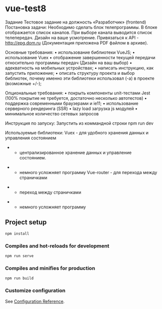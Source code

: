 # vue-test8
Задание
Тестовое задание на должность «Разработчик» (frontend) Постановка задачи:
Необходимо сделать блок телепрограммы. В блоке отображается список каналов. При выборе канала выводится список телепередач. Дизайн на ваше усмотрение.
Привязаться к API - http://epg.dom.ru (Документация приложена PDF файлом в архиве).

Основные требования:
•	использование библиотеки VueJS;
•	использование Vuex
•	отображение завершенности текущей передачи относительно программы передач (Дизайн на ваш выбор)
•	адекватность на мобильных устройствах;
•	написать инструкцию, как запустить приложение;
•	описать структуру проекта и выбор библиотек, почему именно эти библиотеки использовал (-а) в проекте (возможные +/-);

Опциональные требования:
•	покрыть компоненты unit-тестами Jest (100% покрытие не требуется, достаточно несколько автотестов)
•	поддержка современными браузерами и ie11;
•	использование серверного рендеринга (SSR)
•	lazy load загрузка js модулей
•	минимальное количество сетевых запросов

Инструкция по запуску:
Запустить из коммандной строки 
npm run dev

Используемые библиотеки:
Vuex - для удобного хранения данных и управления состоянием
+ - централизированное хранение данных и управление состоянием.
-  - немного усложняет программу
Vue-router - для перехода между страничками
+ - переход между страничками
-  - немного усложняет программу



## Project setup
```
npm install
```

### Compiles and hot-reloads for development
```
npm run serve
```

### Compiles and minifies for production
```
npm run build
```

### Customize configuration
See [Configuration Reference](https://cli.vuejs.org/config/).
